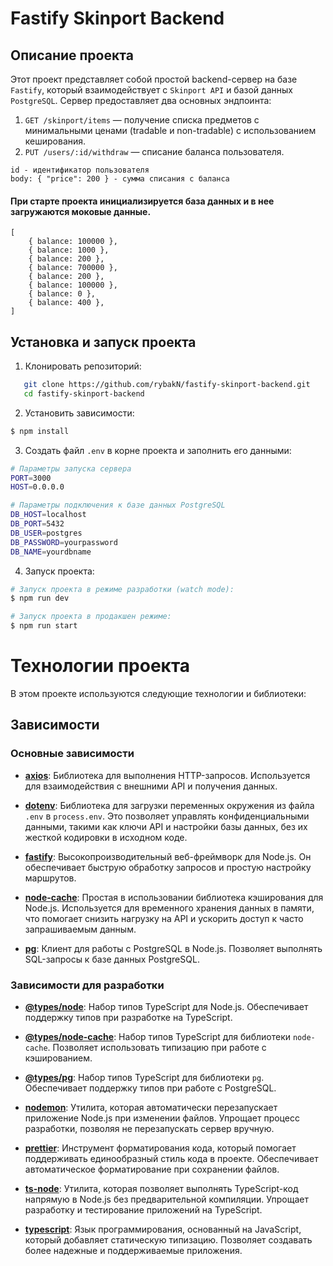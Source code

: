 # Fastify Skinport Backend

## Описание проекта
Этот проект представляет собой простой backend-сервер на базе `Fastify`, который взаимодействует с `Skinport API` и базой данных `PostgreSQL`. Сервер предоставляет два основных эндпоинта:

1. `GET /skinport/items` — получение списка предметов с минимальными ценами (tradable и non-tradable) с использованием кеширования.
2. `PUT /users/:id/withdraw` — списание баланса пользователя.
```
id - идентификатор пользователя
body: { "price": 200 } - сумма списания с баланса
```
#### При старте проекта инициализируется база данных и в нее загружаются моковые данные.
```
[
    { balance: 100000 },
    { balance: 1000 },
    { balance: 200 },
    { balance: 700000 },
    { balance: 200 },
    { balance: 100000 },
    { balance: 0 },
    { balance: 400 },
]
```
## Установка и запуск проекта
1. Клонировать репозиторий:
```bash
   git clone https://github.com/rybakN/fastify-skinport-backend.git
   cd fastify-skinport-backend
```

2. Установить зависимости:
```bash
$ npm install
```

3. Создать файл `.env` в корне проекта и заполнить его данными:
```bash
# Параметры запуска сервера
PORT=3000
HOST=0.0.0.0

# Параметры подключения к базе данных PostgreSQL
DB_HOST=localhost
DB_PORT=5432
DB_USER=postgres
DB_PASSWORD=yourpassword
DB_NAME=yourdbname
```

4. Запуск проекта:
```bash
# Запуск проекта в режиме разработки (watch mode):
$ npm run dev

# Запуск проекта в продакшен режиме:
$ npm run start
```

# Технологии проекта

В этом проекте используются следующие технологии и библиотеки:

## Зависимости

### Основные зависимости

- **[axios](https://axios-http.com/)**: Библиотека для выполнения HTTP-запросов. Используется для взаимодействия с внешними API и получения данных.

- **[dotenv](https://github.com/motdotla/dotenv)**: Библиотека для загрузки переменных окружения из файла `.env` в `process.env`. Это позволяет управлять конфиденциальными данными, такими как ключи API и настройки базы данных, без их жесткой кодировки в исходном коде.

- **[fastify](https://www.fastify.io/)**: Высокопроизводительный веб-фреймворк для Node.js. Он обеспечивает быструю обработку запросов и простую настройку маршрутов.

- **[node-cache](https://github.com/node-cache/node-cache)**: Простая в использовании библиотека кэширования для Node.js. Используется для временного хранения данных в памяти, что помогает снизить нагрузку на API и ускорить доступ к часто запрашиваемым данным.

- **[pg](https://node-postgres.com/)**: Клиент для работы с PostgreSQL в Node.js. Позволяет выполнять SQL-запросы к базе данных PostgreSQL.

### Зависимости для разработки

- **[@types/node](https://www.npmjs.com/package/@types/node)**: Набор типов TypeScript для Node.js. Обеспечивает поддержку типов при разработке на TypeScript.

- **[@types/node-cache](https://www.npmjs.com/package/@types/node-cache)**: Набор типов TypeScript для библиотеки `node-cache`. Позволяет использовать типизацию при работе с кэшированием.

- **[@types/pg](https://www.npmjs.com/package/@types/pg)**: Набор типов TypeScript для библиотеки `pg`. Обеспечивает поддержку типов при работе с PostgreSQL.

- **[nodemon](https://nodemon.io/)**: Утилита, которая автоматически перезапускает приложение Node.js при изменении файлов. Упрощает процесс разработки, позволяя не перезапускать сервер вручную.

- **[prettier](https://prettier.io/)**: Инструмент форматирования кода, который помогает поддерживать единообразный стиль кода в проекте. Обеспечивает автоматическое форматирование при сохранении файлов.

- **[ts-node](https://typestrong.org/ts-node/)**: Утилита, которая позволяет выполнять TypeScript-код напрямую в Node.js без предварительной компиляции. Упрощает разработку и тестирование приложений на TypeScript.

- **[typescript](https://www.typescriptlang.org/)**: Язык программирования, основанный на JavaScript, который добавляет статическую типизацию. Позволяет создавать более надежные и поддерживаемые приложения.